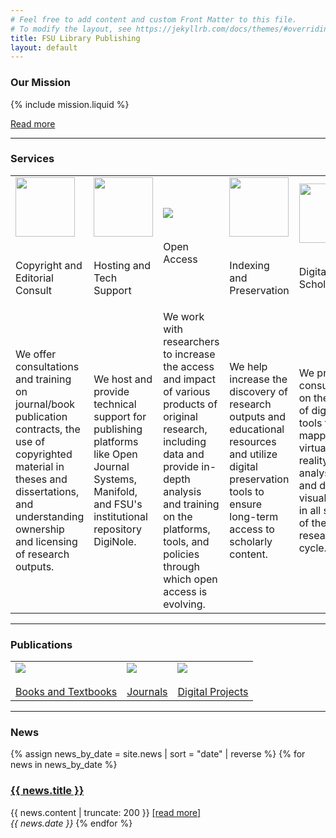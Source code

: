 ```yaml
---
# Feel free to add content and custom Front Matter to this file.
# To modify the layout, see https://jekyllrb.com/docs/themes/#overriding-theme-defaults
title: FSU Library Publishing
layout: default
---
```


### Our Mission

{% include mission.liquid %}

[Read more](/about)

<hr/>

### Services
<div id="services">
<table>
  <tr>
    <td>
      <img class="logo" src="{{ site.baseurl }}/assets/images/logos/copyright2.png" height="95px" width="95px"/>
      <br/><br/><p>Copyright and Editorial Consult</p>
    </td>
    <td>
      <img class="logo" src="{{ site.baseurl }}/assets/images/logos/network2.png" height="95px" width="95px"/>
      <br/><br/><p>Hosting and Tech Support</p>
    </td>
    <td>
      <img class="logo" src="{{ site.baseurl }}/assets/images/logos/OpenAccess.png"/>
      <br/><br/><p>Open Access</p>
    </td>
    <td>
      <img class="logo" src="{{ site.baseurl }}/assets/images/logos/bookIcon-01.png" height="95px" width="95px"/>
      <br/><br/><p>Indexing and Preservation</p>
    </td>
    <td>
      <img class="logo" src="{{ site.baseurl }}/assets/images/logos/DHweb.png" height="95px" width="95px"/>
      <br/><br/><p>Digital Scholarship</p>
    </td>
  </tr>
  <tr>
    <td>We offer consultations and training on journal/book publication contracts, the use of copyrighted material in theses and dissertations, and understanding ownership and licensing of research outputs.</td>
    <td>We host and provide technical support for publishing platforms like Open Journal Systems, Manifold, and FSU's institutional repository DigiNole.</td>
    <td>We work with researchers to increase the access and impact of various products of original research, including data and provide in-depth analysis and training on the platforms, tools, and policies through which open access is evolving.</td>
    <td>We help increase the discovery of research outputs and educational resources and utilize digital preservation tools to ensure long-term access to scholarly content.</td>
    <td>We provide consultation on the use of digital tools for GIS mapping, virtual reality, text analysis, and data visualization in all stages of the research cycle.</td>
  </tr>
</table>
</div>

<hr/>

### Publications
<div id="publications">

<table>
  <tr>
    <td>
      <img class="publications" src="{{ site.baseurl }}/assets/images/books-oer/bookSVP.jpg"/>
      <br/><br/><a href="books-oer">Books and Textbooks</a>
    </td>
    <td>
      <img class="publications" src="{{ site.baseurl }}/assets/images/journals/journalOWL.png"/>
      <br/><br/><a href="journals">Journals</a>
    </td>
    <td>
      <img class="publications" src="{{ site.baseurl }}/assets/images/projects/projILSecolo.jpg"/>
      <br/><br/><a href="projects">Digital Projects</a>
    </td>
  </tr>
</table>

</div>

<hr/>

### News
<div id="news">

{% assign news_by_date = site.news | sort = "date" | reverse %}
{% for news in news_by_date %}
<h3><a href="{{ site.baseurl }}{{ news.permalink }}">{{ news.title }}</a></h3>
{{ news.content | truncate: 200 }} <a href="{{ news.permalink }}">[read more]</a><br/>
<em>{{ news.date }}</em>
{% endfor %}
</div>





